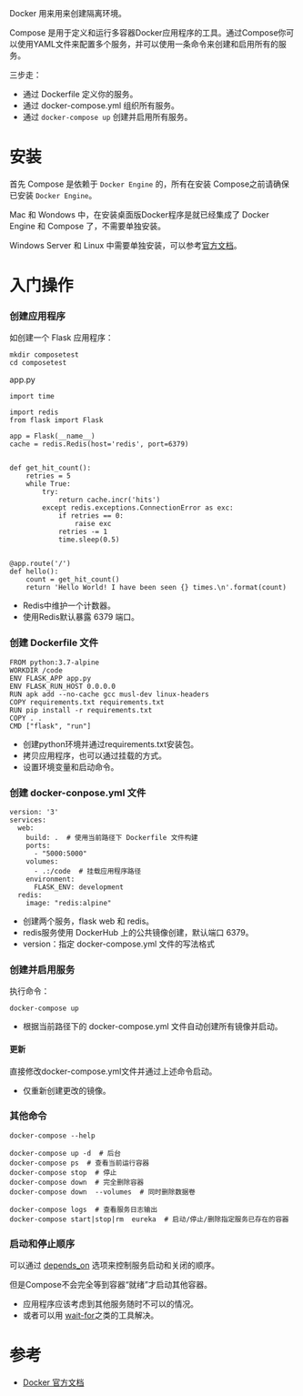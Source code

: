 Docker 用来用来创建隔离环境。

Compose 是用于定义和运行多容器Docker应用程序的工具。通过Compose你可以使用YAML文件来配置多个服务，并可以使用一条命令来创建和启用所有的服务。

三步走：
- 通过 Dockerfile 定义你的服务。
- 通过 docker-compose.yml 组织所有服务。
- 通过 `docker-compose up` 创建并启用所有服务。

<!-- more -->

# 安装
首先 Compose 是依赖于 `Docker Engine` 的，所有在安装 Compose之前请确保已安装 `Docker Engine`。

Mac 和 Wondows 中，在安装桌面版Docker程序是就已经集成了 Docker Engine 和 Compose 了，不需要单独安装。

Windows Server 和 Linux 中需要单独安装，可以参考[官方文档](https://docs.docker.com/compose/install/)。

# 入门操作
### 创建应用程序
如创建一个 Flask 应用程序：
```
mkdir composetest
cd composetest
```

app.py
```
import time

import redis
from flask import Flask

app = Flask(__name__)
cache = redis.Redis(host='redis', port=6379)


def get_hit_count():
    retries = 5
    while True:
        try:
            return cache.incr('hits')
        except redis.exceptions.ConnectionError as exc:
            if retries == 0:
                raise exc
            retries -= 1
            time.sleep(0.5)


@app.route('/')
def hello():
    count = get_hit_count()
    return 'Hello World! I have been seen {} times.\n'.format(count)
```
- Redis中维护一个计数器。
- 使用Redis默认暴露 6379 端口。

### 创建 Dockerfile 文件
```
FROM python:3.7-alpine
WORKDIR /code
ENV FLASK_APP app.py
ENV FLASK_RUN_HOST 0.0.0.0
RUN apk add --no-cache gcc musl-dev linux-headers
COPY requirements.txt requirements.txt
RUN pip install -r requirements.txt
COPY . .
CMD ["flask", "run"]
```
- 创建python环境并通过requirements.txt安装包。
- 拷贝应用程序，也可以通过挂载的方式。
- 设置环境变量和启动命令。

### 创建 docker-conpose.yml 文件
```
version: '3'
services:
  web:
    build: .  # 使用当前路径下 Dockerfile 文件构建
    ports:
      - "5000:5000"
    volumes:
      - .:/code  # 挂载应用程序路径
    environment:
      FLASK_ENV: development
  redis:
    image: "redis:alpine"
```
- 创建两个服务，flask web 和 redis。
- redis服务使用 DockerHub 上的公共镜像创建，默认端口 6379。
- version：指定 docker-compose.yml 文件的写法格式

### 创建并启用服务
执行命令：
```
docker-compose up
```
- 根据当前路径下的 docker-compose.yml 文件自动创建所有镜像并启动。

#### 更新
直接修改docker-compose.yml文件并通过上述命令启动。
- 仅重新创建更改的镜像。


### 其他命令
```
docker-compose --help

docker-compose up -d  # 后台
docker-compose ps  # 查看当前运行容器
docker-compose stop  # 停止
docker-compose down  # 完全删除容器
docker-compose down  --volumes  # 同时删除数据卷

docker-compose logs  # 查看服务日志输出
docker-compose start|stop|rm  eureka  # 启动/停止/删除指定服务已存在的容器
```

### 启动和停止顺序

可以通过 [depends_on](https://docs.docker.com/compose/compose-file/#depends-on) 选项来控制服务启动和关闭的顺序。

但是Compose不会完全等到容器“就绪”才启动其他容器。

- 应用程序应该考虑到其他服务随时不可以的情况。
- 或者可以用  [wait-for](https://github.com/Eficode/wait-for)之类的工具解决。


# 参考
- [Docker 官方文档](https://docs.docker.com/compose/)